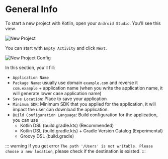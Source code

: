 # General Info

To start a new project with Kotlin, open your `Android Studio`. You'll see this view.

![New Project](/assets/jetpack-compose/new-project.png)

You can start with `Empty Activity` and click `Next`.

![New Project Config](/assets/jetpack-compose/new-project-config.png)

In this section, you'll fill:
- `Application Name`
- `Package Name`: usually use domain `example.com` and reverse it `com.example` + application name (when you write the application name, it will generate lower case application name)
- `Save Location`: Place to save your application
- `Minimum SDK`: Minimum SDK that you applied for the application, it will impact the user can download the application.
- `Build Configuration Language`: Build configuration for the application, you can use
    - Kotlin DSL (build.gradle.kts) (Recommended)
    - Kotlin DSL (build.gradle.kts) + Gradle Version Catalog (Experimental)
    - Groovy DSL (build.gradle)

::: warning
If you get error `The path '/Users' is not writable. Please choose a new location`, please check if the destination is existed.
:::